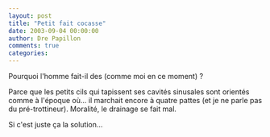 ```yaml
---
layout: post
title: "Petit fait cocasse"
date: 2003-09-04 00:00:00
author: Dre Papillon
comments: true
categories: 
---
```



Pourquoi l'homme fait-il des  (comme moi en ce moment) ?

Parce que les petits cils qui tapissent ses cavités sinusales sont orientés comme à l'époque où... il marchait encore à quatre pattes (et je ne parle pas du pré-trottineur).  Moralité, le drainage se fait mal.

Si c'est juste ça la solution...
